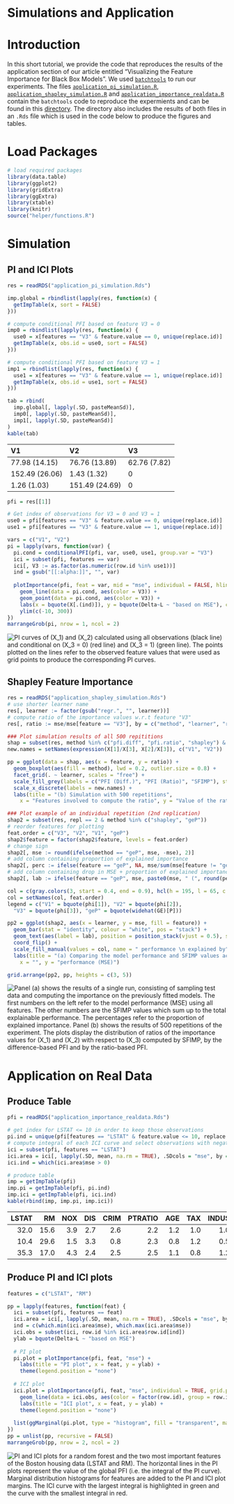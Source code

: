 Simulations and Application
================

# Introduction

In this short tutorial, we provide the code that reproduces the results
of the application section of our article entitled “Visualizing the
Feature Importance for Black Box Models”. We used
[`batchtools`](https://github.com/mllg/batchtools) to run our
experiments. The files
[`application_pi_simulation.R`](https://github.com/giuseppec/featureImportance/blob/master/ecml-demo/application_pi_simulation.R),
[`application_shapley_simulation.R`](https://github.com/giuseppec/featureImportance/blob/master/ecml-demo/application_shapley_simulation.R)
and
[`application_importance_realdata.R`](https://github.com/giuseppec/featureImportance/blob/master/ecml-demo/application_importance_realdata.R)
contain the `batchtools` code to reproduce the expermients and can be
found in this
[directory](https://github.com/giuseppec/featureImportance/tree/master/ecml-demo).
The directory also includes the results of both files in an `.Rds` file
which is used in the code below to produce the figures and tables.

# Load Packages

``` r
# load required packages
library(data.table)
library(ggplot2)
library(gridExtra)
library(ggExtra)
library(xtable)
library(knitr)
source("helper/functions.R")
```

# Simulation

## PI and ICI Plots

``` r
res = readRDS("application_pi_simulation.Rds")

imp.global = rbindlist(lapply(res, function(x) {
  getImpTable(x, sort = FALSE)
}))

# compute conditional PFI based on feature V3 = 0
imp0 = rbindlist(lapply(res, function(x) {
  use0 = x[features == "V3" & feature.value == 0, unique(replace.id)]
  getImpTable(x, obs.id = use0, sort = FALSE)
}))

# compute conditional PFI based on feature V3 = 1
imp1 = rbindlist(lapply(res, function(x) {
  use1 = x[features == "V3" & feature.value == 1, unique(replace.id)]
  getImpTable(x, obs.id = use1, sort = FALSE)
}))

tab = rbind(
  imp.global[, lapply(.SD, pasteMeanSd)],
  imp0[, lapply(.SD, pasteMeanSd)],
  imp1[, lapply(.SD, pasteMeanSd)]
)
kable(tab)
```

| V1             | V2             | V3           |
| :------------- | :------------- | :----------- |
| 77.98 (14.15)  | 76.76 (13.89)  | 62.76 (7.82) |
| 152.49 (26.06) | 1.43 (1.32)    | 0            |
| 1.26 (1.03)    | 151.49 (24.69) | 0            |

``` r
pfi = res[[1]]

# Get index of observations for V3 = 0 and V3 = 1
use0 = pfi[features == "V3" & feature.value == 0, unique(replace.id)]
use1 = pfi[features == "V3" & feature.value == 1, unique(replace.id)]

vars = c("V1", "V2")
pi = lapply(vars, function(var) {
  pi.cond = conditionalPFI(pfi, var, use0, use1, group.var = "V3")
  ici = subset(pfi, features == var)
  ici[, V3 := as.factor(as.numeric(row.id %in% use1))]
  ind = gsub("[[:alpha:]]", "", var)
  
  plotImportance(pfi, feat = var, mid = "mse", individual = FALSE, hline = FALSE) +
    geom_line(data = pi.cond, aes(color = V3)) +
    geom_point(data = pi.cond, aes(color = V3)) +
    labs(x = bquote(X[.(ind)]), y = bquote(Delta~L ~ "based on MSE"), color = bquote(X[3])) +
    ylim(c(-10, 300))
})
marrangeGrob(pi, nrow = 1, ncol = 2)
```

![PI curves of \(X_1\) and \(X_2\) calculated using all observations
(black line) and conditional on \(X_3 = 0\) (red line) and \(X_3 = 1\)
(green line). The points plotted on the lines refer to the observed
feature values that were used as grid points to produce the
corresponding PI
curves.](application_results_files/figure-gfm/conditional-1.png)

## Shapley Feature Importance

``` r
res = readRDS("application_shapley_simulation.Rds")
# use shorter learner name
res[, learner := factor(gsub("regr.", "", learner))]
# compute ratio of the importance values w.r.t feature "V3"
res[, ratio := mse/mse[feature == "V3"], by = c("method", "learner", "repl")]

### Plot simulation results of all 500 repititions
shap = subset(res, method %in% c("pfi.diff", "pfi.ratio", "shapley") & feature != "V3")
new.names = setNames(expression(X[1]/X[3], X[2]/X[3]), c("V1", "V2"))

pp = ggplot(data = shap, aes(x = feature, y = ratio)) + 
  geom_boxplot(aes(fill = method), lwd = 0.2, outlier.size = 0.8) + 
  facet_grid(. ~ learner, scales = "free") +
  scale_fill_grey(labels = c("PFI (Diff.)", "PFI (Ratio)", "SFIMP"), start = 0.4, end = 0.9) +
  scale_x_discrete(labels = new.names) +
  labs(title = "(b) Simulation with 500 repetitions", 
    x = "Features involved to compute the ratio", y = "Value of the ratio")

### Plot example of an individual repetition (2nd replication)
shap2 = subset(res, repl == 2 & method %in% c("shapley", "geP"))
# reorder features for plotting
feat.order = c("V3", "V2", "V1", "geP")
shap2$feature = factor(shap2$feature, levels = feat.order)
# change sign
shap2[, mse := round(ifelse(method == "geP", mse, -mse), 2)]
# add column containing proportion of explained importance
shap2[, perc := ifelse(feature == "geP", NA, mse/sum(mse[feature != "geP"])), by = "learner"]
# add column containing drop in MSE + proportion of explained importance
shap2[, lab := ifelse(feature == "geP", mse, paste0(mse, " (", round(perc*100, 0), "%)"))]

col = c(gray.colors(3, start = 0.4, end = 0.9), hcl(h = 195, l = 65, c = 100))
col = setNames(col, feat.order)
legend = c("V1" = bquote(phi[1]), "V2" = bquote(phi[2]), 
  "V3" = bquote(phi[3]), "geP" = bquote(widehat(GE)[P]))

pp2 = ggplot(shap2, aes(x = learner, y = mse, fill = feature)) + 
  geom_bar(stat = "identity", colour = "white", pos = "stack") + 
  geom_text(aes(label = lab), position = position_stack(vjust = 0.5), size = 3) + 
  coord_flip() + 
  scale_fill_manual(values = col, name = " performance \n explained by", labels = legend) +
  labs(title = "(a) Comparing the model performance and SFIMP values across different models", 
    x = "", y = "performance (MSE)")

grid.arrange(pp2, pp, heights = c(3, 5))
```

![Panel (a) shows the results of a single run, consisting of sampling
test data and computing the importance on the previously fitted models.
The first numbers on the left refer to the model performance (MSE) using
all features. The other numbers are the SFIMP values which sum up to the
total explainable performance. The percentages refer to the proportion
of explained importance. Panel (b) shows the results of 500 repetitions
of the experiment. The plots display the distribution of ratios of the
importance values for \(X_1\) and \(X_2\) with respect to \(X_3\)
computed by SFIMP, by the difference-based PFI and by the ratio-based
PFI.](application_results_files/figure-gfm/shapley-1.png)

# Application on Real Data

## Produce Table

``` r
pfi = readRDS("application_importance_realdata.Rds")

# get index for LSTAT <= 10 in order to keep those observations
pi.ind = unique(pfi[features == "LSTAT" & feature.value <= 10, replace.id])
# compute integral of each ICI curve and select observations with negative ICI integral
ici = subset(pfi, features == "LSTAT")
ici.area = ici[, lapply(.SD, mean, na.rm = TRUE), .SDcols = "mse", by = "row.id"]
ici.ind = which(ici.area$mse > 0)

# produce table
imp = getImpTable(pfi)
imp.pi = getImpTable(pfi, pi.ind)
imp.ici = getImpTable(pfi, ici.ind)
kable(rbind(imp, imp.pi, imp.ici))
```

| LSTAT |   RM | NOX | DIS | CRIM | PTRATIO | AGE | TAX | INDUS | RAD |   B | CHAS |  ZN |
| ----: | ---: | --: | --: | ---: | ------: | --: | --: | ----: | --: | --: | ---: | --: |
|  32.0 | 15.6 | 3.9 | 2.7 |  2.6 |     2.2 | 1.2 | 1.0 |   1.0 | 0.8 | 0.8 |  0.1 | 0.1 |
|  10.4 | 29.6 | 1.5 | 3.3 |  0.8 |     2.3 | 0.8 | 1.2 |   0.5 | 1.1 | 0.6 |  0.2 | 0.2 |
|  35.3 | 17.0 | 4.3 | 2.4 |  2.5 |     2.5 | 1.1 | 0.8 |   1.2 | 0.9 | 0.8 |  0.1 | 0.1 |

## Produce PI and ICI plots

``` r
features = c("LSTAT", "RM")

pp = lapply(features, function(feat) {
  ici = subset(pfi, features == feat)
  ici.area = ici[, lapply(.SD, mean, na.rm = TRUE), .SDcols = "mse", by = "row.id"]
  ind = c(which.min(ici.area$mse), which.max(ici.area$mse))
  ici.obs = subset(ici, row.id %in% ici.area$row.id[ind])
  ylab = bquote(Delta~L ~ "based on MSE")
  
  # PI plot
  pi.plot = plotImportance(pfi, feat, "mse") +
    labs(title = "PI plot", x = feat, y = ylab) + 
    theme(legend.position = "none")
  
  # ICI plot
  ici.plot = plotImportance(pfi, feat, "mse", individual = TRUE, grid.points = FALSE, hline = FALSE) +
    geom_line(data = ici.obs, aes(color = factor(row.id), group = row.id)) +
    labs(title = "ICI plot", x = feat, y = ylab) +
    theme(legend.position = "none")
  
  list(ggMarginal(pi.plot, type = "histogram", fill = "transparent", margins = "x"), ici.plot)
})
pp = unlist(pp, recursive = FALSE)
marrangeGrob(pp, nrow = 2, ncol = 2)
```

![PI and ICI plots for a random forest and the two most important
features of the Boston housing data (LSTAT and RM). The horizontal lines
in the PI plots represent the value of the global PFI (i.e. the integral
of the PI curve). Marginal distribution histograms for features are
added to the PI and ICI plot margins. The ICI curve with the largest
integral is highlighted in green and the curve with the smallest
integral in red.](application_results_files/figure-gfm/piplot-1.png)
